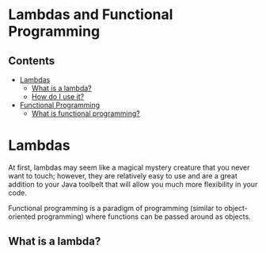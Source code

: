# Lambdas and Functional Programming

## Contents
- [Lambdas](#lambdas)
  - [What is a lambda?](#whatisalambda)
  - [How do I use it?](#howdoiuseit)
- [Functional Programming](#functionalprogramming)
  - [What is functional programming?](#whatisfunctionalprogramming)

# Lambdas

At first, lambdas may seem like a magical mystery creature that you never want to touch; however, they are
relatively easy to use and are a great addition to your Java toolbelt that will allow you much more
flexibility in your code.

Functional programming is a paradigm of programming (similar to object-oriented programming) where
functions can be passed around as objects.

## What is a lambda?

